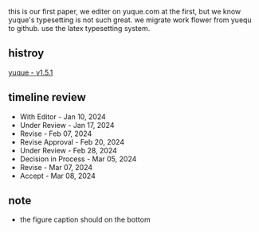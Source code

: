 this is our first paper, we editer on yuque.com at the first, but we know yuque's typesetting is not such great. we migrate work flower from yuequ to github. use the latex typesetting system.

## histroy

[yuque - v1.5.1](https://www.yuque.com/u22757197/wzrsc8/qkoczkuxb2rtibpd)

## timeline review

- With Editor - Jan 10, 2024
- Under Review - Jan 17, 2024
- Revise - Feb 07, 2024
- Revise Approval - Feb 20, 2024
- Under Review - Feb 28, 2024
- Decision in Process - Mar 05, 2024
- Revise - Mar 07, 2024
- Accept - Mar 08, 2024

## note

- the figure caption should on the bottom
